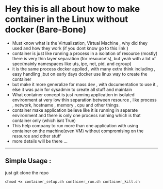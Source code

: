 # Hey this is all about how to make container in the Linux without docker (Bare-Bone)


- Must know what is the Virtualization, Virtual Machine , why did they used and how they work (if you  dont know go to this link  )
- container is just like running a process in a isolation of resource (mostly) there is very thin layer separation (for resource's), but yeah with a lot of spec(mainly namespaces like uts, ipc, net, pid, and cgroup)
- it is the same process docker applied , with many extra think including , easy handling ,but on early days docker use linux way to create the container 
- but make it more generalize for mass dev , with documentation to use it , else it was pain for sysadmin to create all stuff and maintain 
- What container concept is just running application in isolated environment at very low thin separation between resource , like process , network, hostname , memory , cpu and other things. 
- container make application believe like it is running in separate environment and there is only one process running which is that container only (which isnt True)
- This help company to run more than one application with using container on the machine(even VM) without  compromising on the resource and other stuff 
- more details will be there ... 

--- 
## Simple Usage : 

just git clone the repo 

``` 
chmod +x container_setup.sh container_run.sh container_kill.sh
```


